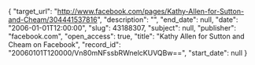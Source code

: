 {
  "target_url": "http://www.facebook.com/pages/Kathy-Allen-for-Sutton-and-Cheam/304441537816", 
  "description": "", 
  "end_date": null, 
  "date": "2006-01-01T12:00:00", 
  "slug": 43188307, 
  "subject": null, 
  "publisher": "facebook.com", 
  "open_access": true, 
  "title": "Kathy Allen for Sutton and Cheam on Facebook", 
  "record_id": "20060101T120000/Vn80mNFssbRWnelcKUVQBw==", 
  "start_date": null
}


